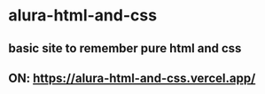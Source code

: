 # alura-html-and-css
## basic site to remember pure html and css
## ON: https://alura-html-and-css.vercel.app/
